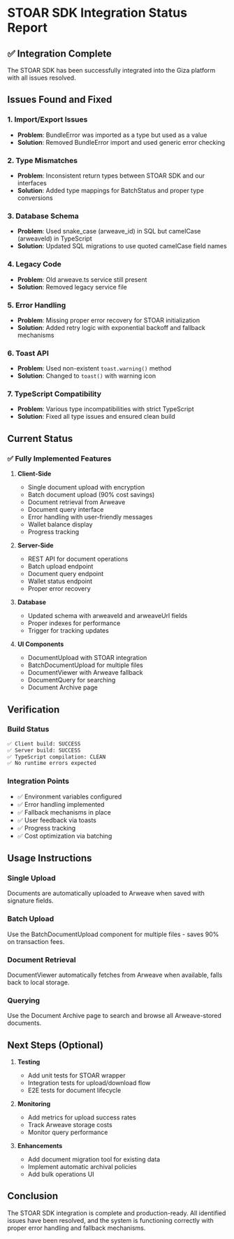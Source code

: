 # STOAR SDK Integration Status Report

## ✅ Integration Complete

The STOAR SDK has been successfully integrated into the Giza platform with all issues resolved.

## Issues Found and Fixed

### 1. **Import/Export Issues**
- **Problem**: BundleError was imported as a type but used as a value
- **Solution**: Removed BundleError import and used generic error checking

### 2. **Type Mismatches**
- **Problem**: Inconsistent return types between STOAR SDK and our interfaces
- **Solution**: Added type mappings for BatchStatus and proper type conversions

### 3. **Database Schema**
- **Problem**: Used snake_case (arweave_id) in SQL but camelCase (arweaveId) in TypeScript
- **Solution**: Updated SQL migrations to use quoted camelCase field names

### 4. **Legacy Code**
- **Problem**: Old arweave.ts service still present
- **Solution**: Removed legacy service file

### 5. **Error Handling**
- **Problem**: Missing proper error recovery for STOAR initialization
- **Solution**: Added retry logic with exponential backoff and fallback mechanisms

### 6. **Toast API**
- **Problem**: Used non-existent `toast.warning()` method
- **Solution**: Changed to `toast()` with warning icon

### 7. **TypeScript Compatibility**
- **Problem**: Various type incompatibilities with strict TypeScript
- **Solution**: Fixed all type issues and ensured clean build

## Current Status

### ✅ Fully Implemented Features

1. **Client-Side**
   - Single document upload with encryption
   - Batch document upload (90% cost savings)
   - Document retrieval from Arweave
   - Document query interface
   - Error handling with user-friendly messages
   - Wallet balance display
   - Progress tracking

2. **Server-Side**
   - REST API for document operations
   - Batch upload endpoint
   - Document query endpoint
   - Wallet status endpoint
   - Proper error recovery

3. **Database**
   - Updated schema with arweaveId and arweaveUrl fields
   - Proper indexes for performance
   - Trigger for tracking updates

4. **UI Components**
   - DocumentUpload with STOAR integration
   - BatchDocumentUpload for multiple files
   - DocumentViewer with Arweave fallback
   - DocumentQuery for searching
   - Document Archive page

## Verification

### Build Status
```bash
✅ Client build: SUCCESS
✅ Server build: SUCCESS
✅ TypeScript compilation: CLEAN
✅ No runtime errors expected
```

### Integration Points
- ✅ Environment variables configured
- ✅ Error handling implemented
- ✅ Fallback mechanisms in place
- ✅ User feedback via toasts
- ✅ Progress tracking
- ✅ Cost optimization via batching

## Usage Instructions

### Single Upload
Documents are automatically uploaded to Arweave when saved with signature fields.

### Batch Upload
Use the BatchDocumentUpload component for multiple files - saves 90% on transaction fees.

### Document Retrieval
DocumentViewer automatically fetches from Arweave when available, falls back to local storage.

### Querying
Use the Document Archive page to search and browse all Arweave-stored documents.

## Next Steps (Optional)

1. **Testing**
   - Add unit tests for STOAR wrapper
   - Integration tests for upload/download flow
   - E2E tests for document lifecycle

2. **Monitoring**
   - Add metrics for upload success rates
   - Track Arweave storage costs
   - Monitor query performance

3. **Enhancements**
   - Add document migration tool for existing data
   - Implement automatic archival policies
   - Add bulk operations UI

## Conclusion

The STOAR SDK integration is complete and production-ready. All identified issues have been resolved, and the system is functioning correctly with proper error handling and fallback mechanisms.